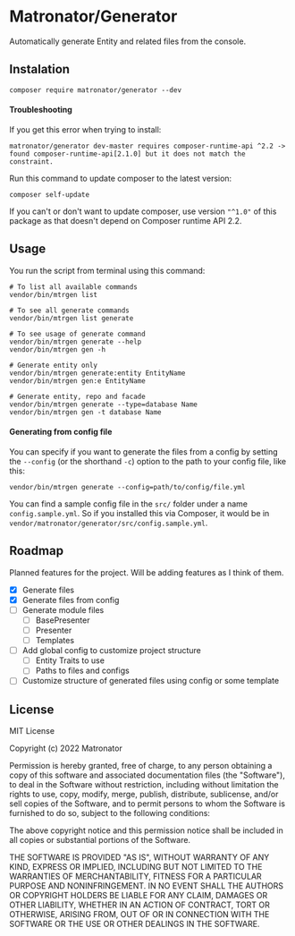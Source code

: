 # Matronator/Generator

Automatically generate Entity and related files from the console.

## Instalation

```
composer require matronator/generator --dev
```

#### Troubleshooting

If you get this error when trying to install:

```
matronator/generator dev-master requires composer-runtime-api ^2.2 -> found composer-runtime-api[2.1.0] but it does not match the constraint.
```

Run this command to update composer to the latest version:

```
composer self-update
```

If you can't or don't want to update composer, use version `"^1.0"` of this package as that doesn't depend on Composer runtime API 2.2.

## Usage

You run the script from terminal using this command:

```
# To list all available commands
vendor/bin/mtrgen list

# To see all generate commands
vendor/bin/mtrgen list generate

# To see usage of generate command
vendor/bin/mtrgen generate --help
vendor/bin/mtrgen gen -h

# Generate entity only
vendor/bin/mtrgen generate:entity EntityName
vendor/bin/mtrgen gen:e EntityName

# Generate entity, repo and facade
vendor/bin/mtrgen generate --type=database Name
vendor/bin/mtrgen gen -t database Name
```

#### Generating from config file

You can specify if you want to generate the files from a config by setting the `--config` (or the shorthand `-c`) option to the path to your config file, like this:

```
vendor/bin/mtrgen generate --config=path/to/config/file.yml
```

You can find a sample config file in the `src/` folder under a name `config.sample.yml`. So if you installed this via Composer, it would be in `vendor/matronator/generator/src/config.sample.yml`.

## Roadmap

Planned features for the project. Will be adding features as I think of them.

- [x] Generate files
- [x] Generate files from config
- [ ] Generate module files
  - [ ] BasePresenter
  - [ ] Presenter
  - [ ] Templates
- [ ] Add global config to customize project structure
  - [ ] Entity Traits to use
  - [ ] Paths to files and configs
- [ ] Customize structure of generated files using config or some template

## License

MIT License

Copyright (c) 2022 Matronator

Permission is hereby granted, free of charge, to any person obtaining a copy of this software and associated documentation files (the "Software"), to deal in the Software without restriction, including without limitation the rights to use, copy, modify, merge, publish, distribute, sublicense, and/or sell copies of the Software, and to permit persons to whom the Software is furnished to do so, subject to the following conditions:

The above copyright notice and this permission notice shall be included in all copies or substantial portions of the Software.

THE SOFTWARE IS PROVIDED "AS IS", WITHOUT WARRANTY OF ANY KIND, EXPRESS OR IMPLIED, INCLUDING BUT NOT LIMITED TO THE WARRANTIES OF MERCHANTABILITY, FITNESS FOR A PARTICULAR PURPOSE AND NONINFRINGEMENT. IN NO EVENT SHALL THE AUTHORS OR COPYRIGHT HOLDERS BE LIABLE FOR ANY CLAIM, DAMAGES OR OTHER LIABILITY, WHETHER IN AN ACTION OF CONTRACT, TORT OR OTHERWISE, ARISING FROM, OUT OF OR IN CONNECTION WITH THE SOFTWARE OR THE USE OR OTHER DEALINGS IN THE SOFTWARE.
